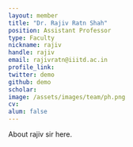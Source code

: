 ```yaml
---
layout: member
title: "Dr. Rajiv Ratn Shah"
position: Assistant Professor
type: Faculty
nickname: rajiv
handle: rajiv
email: rajivratn@iiitd.ac.in
profile_link: 
twitter: demo
github: demo
scholar: 
image: /assets/images/team/ph.png
cv: 
alum: false
---
```

About rajiv sir here.
